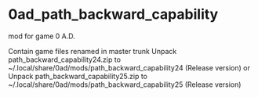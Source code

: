# 0ad_path_backward_capability
mod for game 0 A.D.

Contain game files renamed in master trunk
Unpack path_backward_capability24.zip to ~/.local/share/0ad/mods/path_backward_capability24 (Release version)
or
Unpack path_backward_capability25.zip to ~/.local/share/0ad/mods/path_backward_capability25 (Release version)
